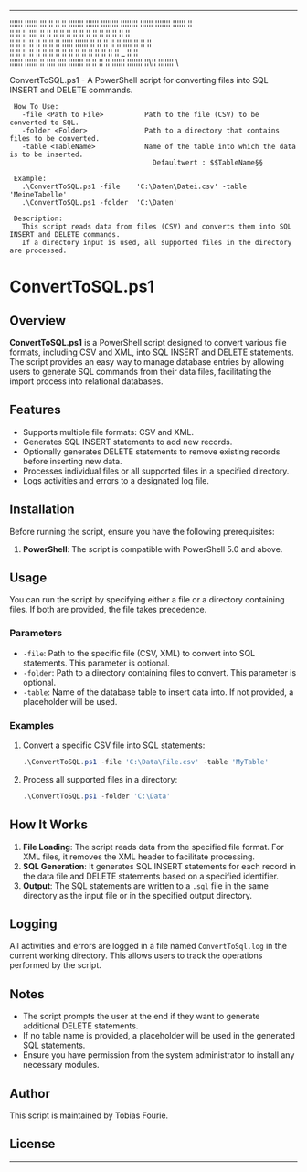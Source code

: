 
---


 ¦¦¦¦¦¦  ¦¦¦¦¦¦  ¦¦¦    ¦¦ ¦¦    ¦¦ ¦¦¦¦¦¦¦ ¦¦¦¦¦¦  ¦¦¦¦¦¦¦¦     ¦¦¦¦¦¦¦¦  ¦¦¦¦¦¦      ¦¦¦¦¦¦¦  ¦¦¦¦¦¦  ¦¦       
¦¦      ¦¦    ¦¦ ¦¦¦¦   ¦¦ ¦¦    ¦¦ ¦¦      ¦¦   ¦¦    ¦¦           ¦¦    ¦¦    ¦¦     ¦¦      ¦¦    ¦¦ ¦¦       
¦¦      ¦¦    ¦¦ ¦¦ ¦¦  ¦¦ ¦¦    ¦¦ ¦¦¦¦¦   ¦¦¦¦¦¦     ¦¦           ¦¦    ¦¦    ¦¦     ¦¦¦¦¦¦¦ ¦¦    ¦¦ ¦¦       
¦¦      ¦¦    ¦¦ ¦¦  ¦¦ ¦¦  ¦¦  ¦¦  ¦¦      ¦¦   ¦¦    ¦¦           ¦¦    ¦¦    ¦¦          ¦¦ ¦¦ _  ¦¦ ¦¦       
 ¦¦¦¦¦¦  ¦¦¦¦¦¦  ¦¦   ¦¦¦¦   ¦¦¦¦   ¦¦¦¦¦¦¦ ¦¦   ¦¦    ¦¦           ¦¦     ¦¦¦¦¦¦      ¦¦¦¦¦¦¦  ¦¦\\¦¦  ¦¦¦¦¦¦¦ 
                                                                                                   \\

   ConvertToSQL.ps1 - A PowerShell script for converting files into SQL INSERT and DELETE commands.
     
     How To Use:
       -file <Path to File>          Path to the file (CSV) to be converted to SQL.
       -folder <Folder>              Path to a directory that contains files to be converted.
       -table <TableName>            Name of the table into which the data is to be inserted.
                                       Defaultwert : $$TableName§§
     
     Example:
       .\ConvertToSQL.ps1 -file    'C:\Daten\Datei.csv' -table 'MeineTabelle'
       .\ConvertToSQL.ps1 -folder  'C:\Daten'
     
     Description:
       This script reads data from files (CSV) and converts them into SQL INSERT and DELETE commands.
       If a directory input is used, all supported files in the directory are processed.




# ConvertToSQL.ps1

## Overview

**ConvertToSQL.ps1** is a PowerShell script designed to convert various file formats, including CSV and XML, into SQL INSERT and DELETE statements. The script provides an easy way to manage database entries by allowing users to generate SQL commands from their data files, facilitating the import process into relational databases.

## Features

- Supports multiple file formats: CSV and XML.
- Generates SQL INSERT statements to add new records.
- Optionally generates DELETE statements to remove existing records before inserting new data.
- Processes individual files or all supported files in a specified directory.
- Logs activities and errors to a designated log file.

## Installation

Before running the script, ensure you have the following prerequisites:

1. **PowerShell**: The script is compatible with PowerShell 5.0 and above.


## Usage

You can run the script by specifying either a file or a directory containing files. If both are provided, the file takes precedence.

### Parameters

- `-file`: Path to the specific file (CSV, XML) to convert into SQL statements. This parameter is optional.
- `-folder`: Path to a directory containing files to convert. This parameter is optional.
- `-table`: Name of the database table to insert data into. If not provided, a placeholder will be used.

### Examples

1. Convert a specific CSV file into SQL statements:
   ```powershell
   .\ConvertToSQL.ps1 -file 'C:\Data\File.csv' -table 'MyTable'
   ```

2. Process all supported files in a directory:
   ```powershell
   .\ConvertToSQL.ps1 -folder 'C:\Data'
   ```


## How It Works

1. **File Loading**: The script reads data from the specified file format. For XML files, it removes the XML header to facilitate processing.
2. **SQL Generation**: It generates SQL INSERT statements for each record in the data file and DELETE statements based on a specified identifier.
3. **Output**: The SQL statements are written to a `.sql` file in the same directory as the input file or in the specified output directory.

## Logging

All activities and errors are logged in a file named `ConvertToSql.log` in the current working directory. This allows users to track the operations performed by the script.

## Notes

- The script prompts the user at the end if they want to generate additional DELETE statements.
- If no table name is provided, a placeholder will be used in the generated SQL statements.
- Ensure you have permission from the system administrator to install any necessary modules.

## Author

This script is maintained by Tobias Fourie.

## License

---
